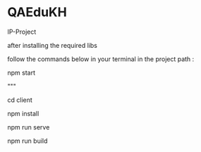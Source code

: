 # QAEduKH
IP-Project

after installing the required libs

follow the commands below in your terminal in the project path :

npm start

"""

cd client

npm install

npm run serve

npm run build

